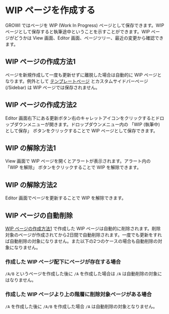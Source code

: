 # WIP ページを作成する

GROWI ではページを WIP (Work In Progress) ページとして保存できます。WIP ページとして保存すると執筆途中ということを示すことができます。WIP ページがどうかは View 画面、Editor 画面、ページツリー、最近の変更から確認できます。

## WIP ページの作成方法1

ページを新規作成して一度も更新せずに離脱した場合は自動的に WIP ページとなります。例外として [テンプレートページ](/ja/guide/features/template.html) とカスタムサイドバーページ (/Sidebar) は WIP ページでは保存されません。

## WIP ページの作成方法2

Editor 画面右下にある更新ボタン右のキャレットアイコンをクリックするとドロップダウンメニューが開きます。ドロップダウンメニュー内の 「WIP (執筆中) として保存」 ボタンをクリックすることで WIP ページとして保存できます。

## WIP の解除方法1

View 画面で WIP ページを開くとアラートが表示されます。アラート内の 「WIP を解除」 ボタンをクリックすることで WIP を解除できます。

## WIP の解除方法2

Editor 画面でページを更新することで WIP を解除できます。

## WIP ページの自動削除

[WIP ページの作成方法1](/ja/guide/features/wip-page.html#wip-ページの作成方法1) で作成した WIP ページは自動的に削除されます。削除対象のページが作成されてから2日間で自動削除されます。一度でも更新をすれば自動削除の対象になりません。また以下の2つのケースの場合も自動削除の対象になりません。

### 作成した WIP ページ配下にページが存在する場合

<!-- textlint-disable weseek/no-doubled-joshi -->
`/A/B` というページを作成した後に `/A` を作成した場合は `/A` は自動削除の対象にはなりません。
<!-- textlint-disable weseek/no-doubled-joshi -->


### 作成した WIP ページより上の階層に削除対象ページがある場合

`/A` を作成した後に `/A/B` を作成した場合 `/A` は自動削除の対象となりません。

